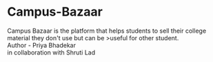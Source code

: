 # Campus-Bazaar
Campus Bazaar is the platform that helps students to sell their college material they don't use but can be >useful for other student.
<br>
Author - Priya Bhadekar
<br>
in collaboration with Shruti Lad
